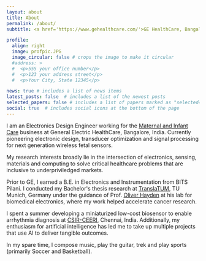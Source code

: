 ```yaml
---
layout: about
title: About
permalink: /about/
subtitle: <a href='https://www.gehealthcare.com/'>GE HealthCare, Bangalore</a>

profile:
  align: right
  image: profpic.JPG
  image_circular: false # crops the image to make it circular
  #address: >
  #  <p>555 your office number</p>
  #  <p>123 your address street</p>
  #  <p>Your City, State 12345</p>

news: true # includes a list of news items
latest_posts: false  # includes a list of the newest posts
selected_papers: false # includes a list of papers marked as "selected={true}"
social: true  # includes social icons at the bottom of the page
---
```


I am an Electronics Design Engineer working for the <a href="https://www.gehealthcare.com/products/maternal-infant-care">
Maternal and Infant Care</a> business at General Electric HealthCare, Bangalore, India.
Currently pioneering electronic design, transducer optimization
and signal processing for next generation wireless fetal sensors.

My research interests broadly lie in the intersection of electronics,
sensing, materials and computing to solve critical healthcare problems
that are inclusive to underpriviledged markets.

Prior to GE, I earned a B.E. in Electronics and Instrumentation from BITS Pilani. 
I conducted my Bachelor's thesis research at <a href="https://www.translatum.tum.de/en/translatum/home/">TranslaTUM</a>,
TU Munich, Germany under the guidance of Prof. <a href="https://www.professoren.tum.de/en/hayden-oliver">
Oliver Hayden</a> at his lab for biomedical electronics, where my work helped accelerate cancer research.

I spent a summer developing a miniaturized low-cost biosensor to enable arrhythmia diagnosis
at <a href="https://www.ceeri.res.in/">CSIR-CEERI</a>, Chennai, India. Additionally, my
enthusiasm for artificial intelligence has led me to take up multiple projects that use AI
to deliver tangible outcomes.

In my spare time, I compose music, play the guitar, trek and play sports (primarily Soccer and Basketball).